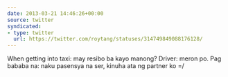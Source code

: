```yaml
---
date: 2013-03-21 14:46:26+00:00
source: twitter
syndicated:
- type: twitter
  url: https://twitter.com/roytang/statuses/314749849088176128/
---
```


When getting into taxi: may resibo ba kayo manong? Driver: meron po. Pag bababa na: naku pasensya na ser, kinuha ata ng partner ko =/